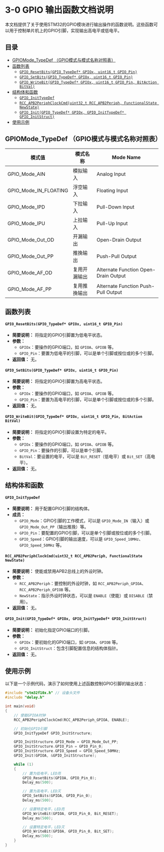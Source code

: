 

# <span id="head1">3-0 GPIO 输出函数文档说明</span>
本文档提供了关于使用STM32的GPIO模块进行输出操作的函数说明。这些函数可以用于控制单片机上的GPIO引脚，实现输出高电平或低电平。

## 目录
- [GPIOMode_TypeDef （GPIO模式与模式名称对照表）](#head2)
- [ 函数列表](#head3)
	- [`GPIO_ResetBits(GPIO_TypeDef* GPIOx, uint16_t GPIO_Pin)`](#head4)
	- [`GPIO_SetBits(GPIO_TypeDef* GPIOx, uint16_t GPIO_Pin)`](#head5)
	- [`GPIO_WriteBit(GPIO_TypeDef* GPIOx, uint16_t GPIO_Pin, BitAction BitVal)`](#head6)
- [ 结构体和函数](#head7)
	- [ `GPIO_InitTypeDef`](#head8)
	- [`RCC_APB2PeriphClockCmd(uint32_t RCC_APB2Periph, FunctionalState NewState)`](#head9)
	- [`GPIO_Init(GPIO_TypeDef* GPIOx, GPIO_InitTypeDef* GPIO_InitStruct)`](#head10)
- [ 使用示例](#head11)

## <span id="head2">GPIOMode_TypeDef （GPIO模式与模式名称对照表）</span>


| 模式值                | 模式名称     | Mode Name                            |
| --------------------- | ------------ | ------------------------------------ |
| GPIO_Mode_AIN         | 模拟输入     | Analog Input                         |
| GPIO_Mode_IN_FLOATING | 浮空输入     | Floating Input                       |
| GPIO_Mode_IPD         | 下拉输入     | Pull-Down Input                      |
| GPIO_Mode_IPU         | 上拉输入     | Pull-Up Input                        |
| GPIO_Mode_Out_OD      | 开漏输出     | Open-Drain Output                    |
| GPIO_Mode_Out_PP      | 推挽输出     | Push-Pull Output                     |
| GPIO_Mode_AF_OD       | 复用开漏输出 | Alternate Function Open-Drain Output |
| GPIO_Mode_AF_PP       | 复用推挽输出 | Alternate Function Push-Pull Output  |



## <span id="head3"> 函数列表</span>

#### <span id="head4">`GPIO_ResetBits(GPIO_TypeDef* GPIOx, uint16_t GPIO_Pin)`</span>

- **简要说明：** 将指定的GPIO引脚置为低电平状态。
- **参数：**
  - `GPIOx`：要操作的GPIO端口，如 `GPIOA`、`GPIOB` 等。
  - `GPIO_Pin`：要置为低电平的引脚，可以是单个引脚或按位或的多个引脚。
- **返回值：** 无。

#### <span id="head5">`GPIO_SetBits(GPIO_TypeDef* GPIOx, uint16_t GPIO_Pin)`</span>

- **简要说明：** 将指定的GPIO引脚置为高电平状态。
- **参数：**
  - `GPIOx`：要操作的GPIO端口，如 `GPIOA`、`GPIOB` 等。
  - `GPIO_Pin`：要置为高电平的引脚，可以是单个引脚或按位或的多个引脚。
- **返回值：** 无。

#### <span id="head6">`GPIO_WriteBit(GPIO_TypeDef* GPIOx, uint16_t GPIO_Pin, BitAction BitVal)`</span>

- **简要说明：** 将指定的GPIO引脚设置为特定的电平。
- **参数：**
  - `GPIOx`：要操作的GPIO端口，如 `GPIOA`、`GPIOB` 等。
  - `GPIO_Pin`：要操作的引脚，可以是单个引脚。
  - `BitVal`：要设置的电平，可以是 `Bit_RESET`（低电平）或 `Bit_SET`（高电平）。
- **返回值：** 无。

## <span id="head7"> 结构体和函数</span>

#### <span id="head8"> `GPIO_InitTypeDef`</span>

- **简要说明：** 用于配置GPIO引脚的结构体。
- **成员：**
  - `GPIO_Mode`：GPIO引脚的工作模式，可以是 `GPIO_Mode_IN`（输入）或 `GPIO_Mode_Out_PP`（输出推挽）等。
  - `GPIO_Pin`：要配置的GPIO引脚，可以是单个引脚或按位或的多个引脚。
  - `GPIO_Speed`：GPIO引脚的输出速度，可以是 `GPIO_Speed_10MHz`、`GPIO_Speed_50MHz` 等。

#### <span id="head9">`RCC_APB2PeriphClockCmd(uint32_t RCC_APB2Periph, FunctionalState NewState)`</span>

- **简要说明：** 使能或禁用APB2总线上的外设时钟。
- **参数：**
  - `RCC_APB2Periph`：要控制的外设时钟，如 `RCC_APB2Periph_GPIOA`、`RCC_APB2Periph_GPIOB` 等。
  - `NewState`：指示外设时钟状态，可以是 `ENABLE`（使能）或 `DISABLE`（禁用）。
- **返回值：** 无。

#### <span id="head10">`GPIO_Init(GPIO_TypeDef* GPIOx, GPIO_InitTypeDef* GPIO_InitStruct)`</span>

- **简要说明：** 初始化指定GPIO端口的引脚。
- **参数：**
  - `GPIOx`：要初始化的GPIO端口，如 `GPIOA`、`GPIOB` 等。
  - `GPIO_InitStruct`：包含引脚配置信息的结构体指针。
- **返回值：** 无。


## <span id="head11"> 使用示例</span>

以下是一个示例代码，演示了如何使用上述函数控制GPIO引脚的输出状态：

```c
#include "stm32f10x.h" // 设备头文件
#include "delay.h"

int main(void)
{
    // 使能GPIOA时钟
    RCC_APB2PeriphClockCmd(RCC_APB2Periph_GPIOA, ENABLE);

    // 初始化GPIO引脚
    GPIO_InitTypeDef GPIO_InitStructure;

    GPIO_InitStructure.GPIO_Mode = GPIO_Mode_Out_PP;
    GPIO_InitStructure.GPIO_Pin = GPIO_Pin_0;
    GPIO_InitStructure.GPIO_Speed = GPIO_Speed_50MHz;
    GPIO_Init(GPIOA, &GPIO_InitStructure);

    while (1)
    {
        // 置为低电平，LED亮
        GPIO_ResetBits(GPIOA, GPIO_Pin_0);
        Delay_ms(500);

        // 置为高电平，LED灭
        GPIO_SetBits(GPIOA, GPIO_Pin_0);
        Delay_ms(500);

        // 设置特定电平，LED亮
        GPIO_WriteBit(GPIOA, GPIO_Pin_0, Bit_RESET);
        Delay_ms(500);

        // 设置特定电平，LED灭
        GPIO_WriteBit(GPIOA, GPIO_Pin_0, Bit_SET);
        Delay_ms(500);
    }
}